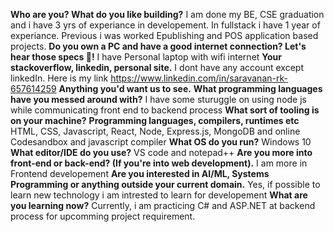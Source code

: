 **Who are you? What do you like building?**
   I am done my BE, CSE graduation and i have 3 yrs of experiance in developement. In fullstack i have 1 year of experiance. Previous i was worked Epublishing and POS application based projects.
**Do you own a PC and have a good internet connection? Let's hear those specs 💪!**
   I have Personal laptop with wifi internet
**Your stackoverflow, linkedin, personal site.**
   I dont have any account except linkedIn. Here is my link https://www.linkedin.com/in/saravanan-rk-657614259
**Anything you'd want us to see.**
  **What programming languages have you messed around with?**
     I have some sturuggle on using node js while communicating front end to backend process
  **What sort of tooling is on your machine?**
  **Programming languages, compilers, runtimes etc**
     HTML, CSS, Javascript, React, Node, Express.js, MongoDB and online Codesandbox and javascript compiler
  **What OS do you run?**
     Windows 10
  **What editor/IDE do you use?**
     VS code and notepad++
**Are you more into front-end or back-end? (If you're into web development).**
   I am more in Frontend developement
**Are you interested in AI/ML, Systems Programming or anything outside your current domain.**
   Yes, if possible to learn new technology i am intrested to learn for developement 
**What are you learning now?**
   Currently, i am practicing C# and ASP.NET at backend process for upcomming project requirement.
